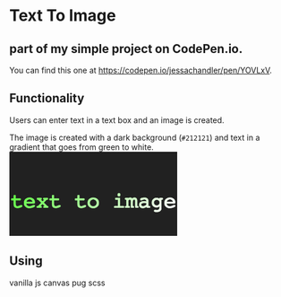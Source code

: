 # Text To Image

## part of my simple project on CodePen.io.
You can find this one at https://codepen.io/jessachandler/pen/YOVLxV.

## Functionality
Users can enter text in a text box and an image is created.

The image is created with a dark background (`#212121`) and text in a gradient that goes from green to white.
![example image](/images/testimage.png) 

## Using
vanilla js
canvas
pug
scss
